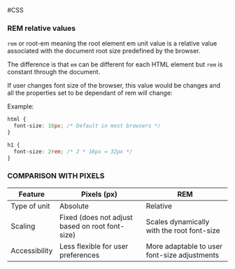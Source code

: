 #CSS 

### REM relative values

`rem` or root-em meaning the root element em unit value is a relative value associated with the document root size predefined by the browser. 

The difference is that `em` can be different for each HTML element but `rem` is constant through the document. 

If user changes font size of the browser, this value would be changes and all the properties set to be dependant of rem will change: 

Example: 
```css
html {
  font-size: 16px; /* Default in most browsers */
}

h1 {
  font-size: 2rem; /* 2 * 16px = 32px */
}
```

### COMPARISON WITH PIXELS

| Feature       | Pixels (px)                                     | REM                                          |
| ------------- | ----------------------------------------------- | -------------------------------------------- |
| Type of unit  | Absolute                                        | Relative                                     |
| Scaling       | Fixed (does not adjust based on root font-size) | Scales dynamically with the root font-size   |
| Accessibility | Less flexible for user preferences              | More adaptable to user font-size adjustments |
